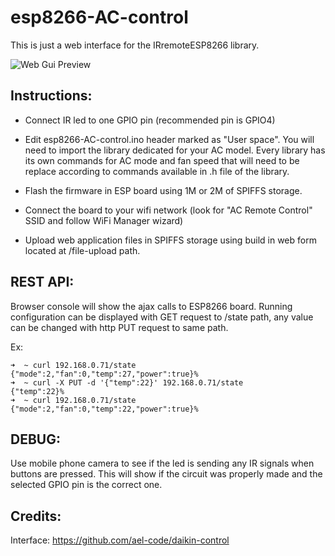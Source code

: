 # esp8266-AC-control

This is just a web interface for the IRremoteESP8266 library.

![Web Gui Preview](https://github.com/mariusmotea/esp8266-AC-control/raw/master/printscreen.png)


## Instructions:

 - Connect IR led to one GPIO pin (recommended pin is GPIO4)

 - Edit esp8266-AC-control.ino header marked as "User space". You will need to import the library dedicated for your AC model. Every library has its own commands for AC mode and fan speed that will need to be replace according to commands available in .h file of the library.

 - Flash the firmware in ESP board using 1M or 2M of SPIFFS storage.

 - Connect the board to your wifi network (look for "AC Remote Control" SSID and follow WiFi Manager wizard)

 - Upload web application files in SPIFFS storage using build in web form located at /file-upload path.


## REST API:

Browser console will show the ajax calls to ESP8266 board. Running configuration can be displayed with GET request to /state path, any value can be changed with http PUT request to same path.

Ex:

```
➜  ~ curl 192.168.0.71/state
{"mode":2,"fan":0,"temp":27,"power":true}%
➜  ~ curl -X PUT -d '{"temp":22}' 192.168.0.71/state
{"temp":22}%
➜  ~ curl 192.168.0.71/state
{"mode":2,"fan":0,"temp":22,"power":true}%
```

## DEBUG:

Use mobile phone camera to see if the led is sending any IR signals when buttons are pressed. This will show if the circuit was properly made and the selected GPIO pin is the correct one.


## Credits:

Interface: https://github.com/ael-code/daikin-control
